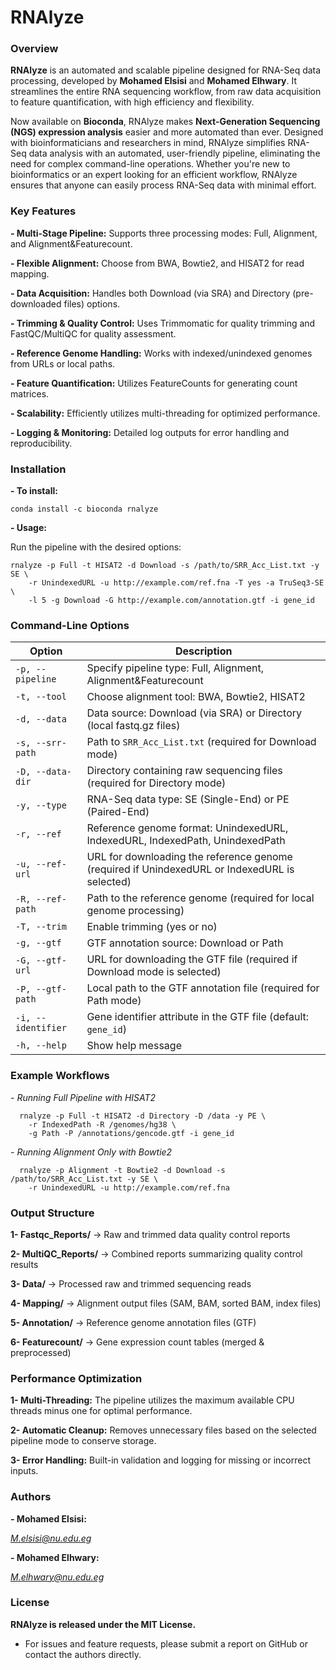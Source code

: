 # RNAlyze
### Overview
**RNAlyze** is an automated and scalable pipeline designed for RNA-Seq data processing, developed by **Mohamed Elsisi** and **Mohamed Elhwary**. It streamlines the entire RNA sequencing workflow, from raw data acquisition to feature quantification, with high efficiency and flexibility.

Now available on **Bioconda**, RNAlyze makes **Next-Generation Sequencing (NGS) expression analysis** easier and more automated than ever. Designed with bioinformaticians and researchers in mind, RNAlyze simplifies RNA-Seq data analysis with an automated, user-friendly pipeline, eliminating the need for complex command-line operations. Whether you're new to bioinformatics or an expert looking for an efficient workflow, RNAlyze ensures that anyone can easily process RNA-Seq data with minimal effort.

### Key Features

**- Multi-Stage Pipeline:** Supports three processing modes: Full, Alignment, and Alignment&Featurecount.

**- Flexible Alignment:** Choose from BWA, Bowtie2, and HISAT2 for read mapping.

**- Data Acquisition:** Handles both Download (via SRA) and Directory (pre-downloaded files) options.

**- Trimming & Quality Control:** Uses Trimmomatic for quality trimming and FastQC/MultiQC for quality assessment.

**- Reference Genome Handling:** Works with indexed/unindexed genomes from URLs or local paths.

**- Feature Quantification:** Utilizes FeatureCounts for generating count matrices.

**- Scalability:** Efficiently utilizes multi-threading for optimized performance.

**- Logging & Monitoring:** Detailed log outputs for error handling and reproducibility.

### Installation

**- To install:**

    conda install -c bioconda rnalyze 

**- Usage:**

Run the pipeline with the desired options:

    rnalyze -p Full -t HISAT2 -d Download -s /path/to/SRR_Acc_List.txt -y SE \
        -r UnindexedURL -u http://example.com/ref.fna -T yes -a TruSeq3-SE \
        -l 5 -g Download -G http://example.com/annotation.gtf -i gene_id

### Command-Line Options

| Option        | Description |
|--------------|------------|
| `-p, --pipeline` | Specify pipeline type: Full, Alignment, Alignment&Featurecount |
| `-t, --tool` | Choose alignment tool: BWA, Bowtie2, HISAT2 |
| `-d, --data` | Data source: Download (via SRA) or Directory (local fastq.gz files) |
| `-s, --srr-path` | Path to `SRR_Acc_List.txt` (required for Download mode) |
| `-D, --data-dir` | Directory containing raw sequencing files (required for Directory mode) |
| `-y, --type` | RNA-Seq data type: SE (Single-End) or PE (Paired-End) |
| `-r, --ref` | Reference genome format: UnindexedURL, IndexedURL, IndexedPath, UnindexedPath |
| `-u, --ref-url` | URL for downloading the reference genome (required if UnindexedURL or IndexedURL is selected) |
| `-R, --ref-path` | Path to the reference genome (required for local genome processing) |
| `-T, --trim` | Enable trimming (yes or no) |
| `-g, --gtf` | GTF annotation source: Download or Path |
| `-G, --gtf-url` | URL for downloading the GTF file (required if Download mode is selected) |
| `-P, --gtf-path` | Local path to the GTF annotation file (required for Path mode) |
| `-i, --identifier` | Gene identifier attribute in the GTF file (default: `gene_id`) |
| `-h, --help` | Show help message |

### Example Workflows

*- Running Full Pipeline with HISAT2*

      rnalyze -p Full -t HISAT2 -d Directory -D /data -y PE \
        -r IndexedPath -R /genomes/hg38 \
        -g Path -P /annotations/gencode.gtf -i gene_id

*- Running Alignment Only with Bowtie2*

      rnalyze -p Alignment -t Bowtie2 -d Download -s /path/to/SRR_Acc_List.txt -y SE \
        -r UnindexedURL -u http://example.com/ref.fna

### Output Structure

**1- Fastqc_Reports/** → Raw and trimmed data quality control reports

**2- MultiQC_Reports/** → Combined reports summarizing quality control results

**3- Data/** → Processed raw and trimmed sequencing reads

**4- Mapping/** → Alignment output files (SAM, BAM, sorted BAM, index files)

**5- Annotation/** → Reference genome annotation files (GTF)

**6- Featurecount/** → Gene expression count tables (merged & preprocessed)

### Performance Optimization

**1- Multi-Threading:** The pipeline utilizes the maximum available CPU threads minus one for optimal performance.

**2- Automatic Cleanup:** Removes unnecessary files based on the selected pipeline mode to conserve storage.

**3- Error Handling:** Built-in validation and logging for missing or incorrect inputs.

### Authors

**- Mohamed Elsisi:**

*M.elsisi@nu.edu.eg* 

**- Mohamed Elhwary:**

*M.elhwary@nu.edu.eg*

### License

**RNAlyze is released under the MIT License.**

- For issues and feature requests, please submit a report on GitHub or contact the authors directly.


